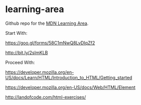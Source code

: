 # learning-area
Github repo for the [MDN Learning Area](https://developer.mozilla.org/en-US/Learn). 

Start With:

https://goo.gl/forms/58C1mNwQ8LvDIqZf2

http://bit.ly/2sImKLB

Proceed With:

https://developer.mozilla.org/en-US/docs/Learn/HTML/Introduction_to_HTML/Getting_started

https://developer.mozilla.org/en-US/docs/Web/HTML/Element

http://landofcode.com/html-exercises/
